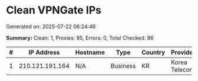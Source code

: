 # Clean VPNGate IPs
Generated on: 2025-07-22 06:24:46

**Summary:** Clean: 1, Proxies: 95, Errors: 0, Total Checked: 96

| # | IP Address | Hostname | Type | Country | Provider |
|---|------------|----------|------|---------|----------|
| 1 | 210.121.191.164 | N/A | Business | KR | Korea Telecom |
